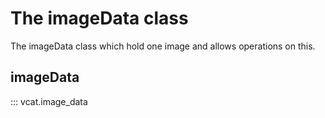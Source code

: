# The imageData class

The imageData class which hold one image and allows operations on this.

## imageData
::: vcat.image_data

